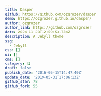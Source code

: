 ```yaml
---
title: Dasper
github: https://github.com/ozgrozer/dasper
demo: https://ozgrozer.github.io/dasper/
author: ozgrozer
author_link: https://github.com/ozgrozer
date: 2024-11-28T12:59:53.734Z
description: A Jekyll theme
ssg:
  - Jekyll
css: []
ui: []
cms: []
category: []
draft: false
publish_date: '2016-05-15T14:47:40Z'
update_date: '2019-05-31T17:06:13Z'
github_star: 78
github_fork: 55
---
```

